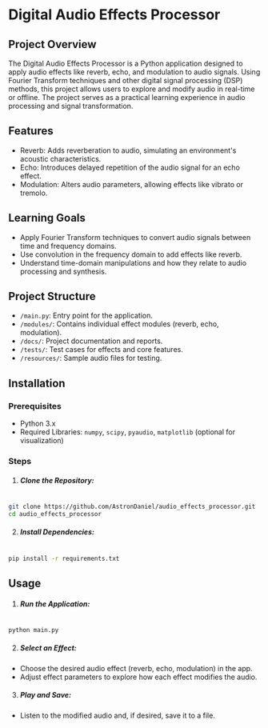 # Digital Audio Effects Processor
## Project Overview
The Digital Audio Effects Processor is a Python application designed to apply audio effects like reverb, echo, and modulation to audio signals. Using Fourier Transform techniques and other digital signal processing (DSP) methods, this project allows users to explore and modify audio in real-time or offline. The project serves as a practical learning experience in audio processing and signal transformation.

## Features
- Reverb: Adds reverberation to audio, simulating an environment's acoustic characteristics.
- Echo: Introduces delayed repetition of the audio signal for an echo effect.
- Modulation: Alters audio parameters, allowing effects like vibrato or tremolo.

## Learning Goals
- Apply Fourier Transform techniques to convert audio signals between time and frequency domains.
- Use convolution in the frequency domain to add effects like reverb.
- Understand time-domain manipulations and how they relate to audio processing and synthesis.

## Project Structure
- `/main.py`: Entry point for the application.
- `/modules/`: Contains individual effect modules (reverb, echo, modulation).
- `/docs/`: Project documentation and reports.
- `/tests/`: Test cases for effects and core features.
- `/resources/`: Sample audio files for testing.

## Installation
### Prerequisites
- Python 3.x
- Required Libraries: `numpy`, `scipy`, `pyaudio`, `matplotlib` (optional for visualization)
### Steps
1. ##### Clone the Repository:

``` bash

git clone https://github.com/AstronDaniel/audio_effects_processor.git
cd audio_effects_processor 
```
2. ##### Install Dependencies:

```bash

pip install -r requirements.txt
```
## Usage
1. ##### Run the Application:

```bash

python main.py
```
2. ##### Select an Effect:
- Choose the desired audio effect (reverb, echo, modulation) in the app.
- Adjust effect parameters to explore how each effect modifies the audio.
3. ##### Play and Save:
- Listen to the modified audio and, if desired, save it to a file.
